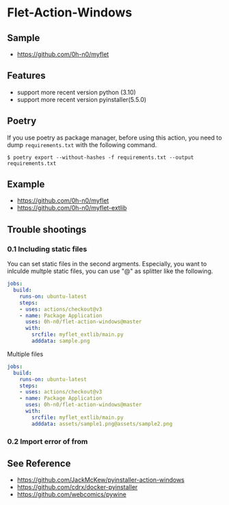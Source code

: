 # Flet-Action-Windows

## Sample

* https://github.com/0h-n0/myflet

## Features

* support more recent version python (3.10)
* support more recent version pyinstaller(5.5.0)

## Poetry

If you use poetry as package manager, before using this action, you need to dump `requirements.txt` with the following command.

```shell
$ poetry export --without-hashes -f requirements.txt --output requirements.txt
```

## Example

* https://github.com/0h-n0/myflet
* https://github.com/0h-n0/myflet-extlib

## Trouble shootings

### **0.1** Including static files
You can set static files in the second argments. Especially, you want to inlculde multple static files, you can use "@" as splitter like the following. 

```yaml
jobs:
  build:
    runs-on: ubuntu-latest
    steps:
    - uses: actions/checkout@v3
    - name: Package Application
      uses: 0h-n0/flet-action-windows@master
      with:
        srcfile: myflet_extlib/main.py
        adddata: sample.png
```

Multiple files

```yaml
jobs:
  build:
    runs-on: ubuntu-latest
    steps:
    - uses: actions/checkout@v3
    - name: Package Application
      uses: 0h-n0/flet-action-windows@master
      with:
        srcfile: myflet_extlib/main.py
        adddata: assets/sample1.png@assets/sample2.png
```

### **0.2** Import error of from 

## See Reference
* https://github.com/JackMcKew/pyinstaller-action-windows
* https://github.com/cdrx/docker-pyinstaller
* https://github.com/webcomics/pywine
